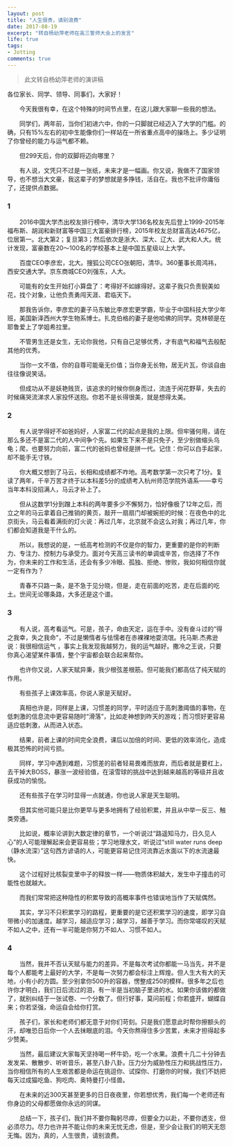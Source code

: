 ```yaml
---
layout: post
title: "人生很贵，请别浪费"
date: 2017-08-19
excerpt: "转自杨幼萍老师在高三誓师大会上的发言"
life: true
tags: 
- Jotting
comments: true
---
```



> 此文转自杨幼萍老师的演讲稿

各位家长、同学、领导、同事们，大家好！

　　今天我很有幸，在这个特殊的时间节点里，在这儿跟大家聊一些我的想法。

　　同学们，两年前，当你们初进六中，你的一只脚就已经迈入了大学的门槛。的确，只有15%左右的初中生能像你们一样站在一所省重点高中的操场上。多少证明了你曾经的能力与运气都不赖。

　　但299天后，你的双脚将迈向哪里？

　　有人说，文凭只不过是一张纸，未来才是一幅画。你又说，我做不了国家领导，也不想当大文豪，我这辈子的梦想就是多挣钱，活自在。我也不批评你庸俗了，还提供点数据。


### 1

　　2016中国大学杰出校友排行榜中，清华大学136名校友先后登上1999-2015年福布斯、胡润和新财富等中国三大富豪排行榜，2015年校友总财富高达4675亿，位居第一。北大第2；复旦第3；然后依次是浙大、深大、辽大、武大和人大。统计发现，富豪数在20～100名的学校基本上是中国五星级以上大学。

　　百度CEO李彦宏，北大。搜狐公司CEO张朝阳，清华。360董事长周鸿祎，西安交通大学。京东商城CEO刘强东，人大。

　　可能有的女生开始打小算盘了：考得好不如嫁得好。这辈子我只负责貎美如花，找个对象，让他负责勇闯天涯、君临天下。

　　那我告诉你，李彦宏的妻子马东敏比李彦宏更学霸，毕业于中国科技大学少年班，美国新泽西州大学生物系博士。扎克伯格的妻子是他哈佛的同学。克林顿是在耶鲁爱上了学姐希拉里。

　　不管男生还是女生，无论你我他，只有自己足够优秀，才有底气和福气去般配其他的优秀。

　　当你一文不值，你的自尊可能毫无价值；当你身无长物，居无片瓦，你谈自由往往像说笑话。

　　但成功从不是妖艳贱货，该追求的时候你侧身而过，流连于闲花野草，失去的时候痛哭流涕求人家投怀送抱。你若不是长得很美，就是想得太美。


### 2

　　有人说学得好不如爸妈好，人家富二代的起点是我的上限。但牢骚何用，请在那么多还不是富二代的人中间争个先。如果生下来不是只免子，至少别做缩头乌龟；爬，也要努力向前，富二代的爸妈也曾经是拼一代。记住：你可以白手起家，却不能手无寸铁。

　　你大概又想到了马云，长相和成绩都不咋地。高考数学第一次只考了1分。复读了两年，千辛万苦才终于以本科差5分的成绩考入杭州师范学院外语系——幸亏当年本科没招满人，马云才补上了。

　　但从这数学1分到蹭上本科的两年要多少不懈努力，恰好像极了12年之后，而立之年的马云拿着自己推销的黄页，敲开一扇扇门却被婉拒的时候：在夜色中的北京街头，马云看着满街的灯火说：再过几年，北京就不会这么对我；再过几年，你们都会知道我是干什么的。

　　所以，我想说的是，一纸高考检测的不仅是你的智力，更重要的是你的判断力、专注力、控制力与承受力。面对今天高三读书的单调或辛苦，你选择了不作为，你未来的工作和生活，还会有多少冷眼、孤独、拒绝、惨败，我如何相信你就一定有作为？

　　青春不只路一条，是不急于见分晓，但是，走在前面的吃苦，走在后面的吃土。世间无论哪条路，大多还是这个谱。


### 3

　　有人说，高考看运气。可是，孩子，命由天定，运在手中。没有奋斗过的“得之我幸，失之我命”，不过是懒惰者与怯懦者在赤裸裸地耍流氓。托马斯.杰弗逊说：我很相信运气 ，事实上我发现我越努力，我的运气越好。撒冷之王说，只要你真心渴望某件事情，整个宇宙都会联合起来帮你。

　　也许你又说，人家天赋异秉，我少根弦差根筋。但可能我们都高估了纯天赋的作用。

　　有些孩子上课效率高，你说人家是天赋好。

　　真相也许是，同样是上课，习惯差的同学，平时适应于高刺激阈值的事物，在低刺激的信息流中更容易随时“滑落”，比如走神想到昨天的游戏；而习惯好更容易适应低刺激，从而进入状态。

　　结果，前者上课的时间完全浪费，课后以加倍的时间、更低的效率消化，造成极其恐怖的时间亏损。

　　同样，学习中遇到难题，习惯差的前者轻易畏难而放弃，而后者就是要杠上，去干掉大BOSS，暴涨一波经验值，在滚雪球的挑战中达到越来越高的等级并且收获成功的愉悦。

　　还有些孩子在学习时显得一点就通，你也说人家是天生聪明。

　　但其实他可能只是比你更早与更多地拥有了经验积累，并且从中举一反三、触类旁通。

　　比如说，概率论讲到大数定律的章节，一个听说过“路遥知马力，日久见人心”的人可能理解起来会更容易些；学习地理水文，听说过“still water runs deep（静水流深）”这句西方谚语的人，可能更容易记住河流靠近水面以下的水流速最快。

　　这个过程好比核裂变里中子的释放一样——物质体积越大，发生中子撞击的可能性也就越大。

　　而我们常常把这种隐性的积累导致的高概率事件也错误地当作了天赋偶然。

　　其实，学习不只积累学习的路程，更重要的是它还积累学习的速度，即学习自带微小的加速度。越学习，越适应学习；越学习，越善于学习。而你常嗟叹的天赋不如人之中，还有一半可能是你努力不如人、习惯不如人。


### 4

　　当然，我并不否认天赋与能力的差异。不是每次考试你都能一马当先，并不是每个人都能考上最好的大学，不是每一次努力都会标注上辉煌。但人生大有大的天地，小有小的方圆。至少别拿你500升的容器，愣整成250的模样。很多年之后也许你才明白，我们日后流过的泪，有一半是当初脑子里进的水。如果你该做的都做了，就别纠结于一张试卷、一个分数了。但行好事，莫问前程；你若盛开，蝴蝶自来；你若坚强，命运自会给你打赏。

　　孩子们，家长和老师们都无意于对你们苛刻。只是我们愿意此时帮你擦额头的汗，却唯恐日后你一个人去抹眼底的泪。今天你熬得住多少苦累，未来才担得起多少赞美。

　　当然，最后建议大家每天坚持喝一杯牛奶，吃一个水果。浪费十几二十分钟去发发呆、散散步、听听音乐，甚至八卦八卦。压力分为威胁性压力和挑战性压力，当你相信所有的人生艰苦都是命运在挑逗你、试探你、打磨你的时候，我们不妨把每天过成猫吃鱼、狗吃肉、奥特曼打小怪兽。

　　在未来的近300天甚至更多的日日夜夜里，你若想优秀，我们每一个老师还有你身边的父母都愿做你永远的同谋。

　　总结一下，孩子们，我们并不要你鞠躬尽瘁，但要全力以赴，不要你透支，但必须尽力。尽力也许并不能让你的未来无忧无虑，但是，至少会让我们的明天无怨无悔。因为，真的，人生很贵，请别浪费。
